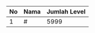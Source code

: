 | No | Nama            | Jumlah Level |
|----|-----------------|--------------|
| 1  | #    |    5999        |

